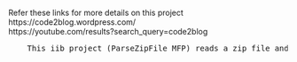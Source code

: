 
<br>
	Refer these links for more details on this project <br>
		https://code2blog.wordpress.com/  <br>
		https://youtube.com/results?search_query=code2blog <br>
		
<pre>
	This iib project (ParseZipFile_MFP) reads a zip file and creates multiple xml files
</pre>
